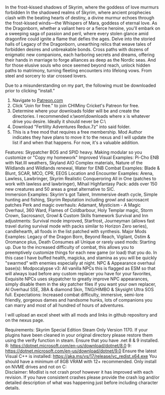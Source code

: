 In the frost-kissed shadows of Skyrim, where the goddess of love murmurs forbidden In the shadowed realms of Skyrim, where ancient prophecies clash with the beating hearts of destiny, a divine murmur echoes through the frost-kissed winds—the Whispers of Mara, goddess of eternal love. As the Dragonborn, whether a valiant hero or a fierce heroine, you'll embark on a sweeping saga of passion and peril, where every stolen glance amid dragonfire could ignite a flame that defies the ages. Delve into the storied halls of Legacy of the Dragonborn, unearthing relics that weave tales of forbidden desires and unbreakable bonds. Cross paths with dozens of enigmatic new companions, each harboring secrets and dreams, offering their hands in marriage to forge alliances as deep as the Nordic seas. And for those elusive souls who once seemed beyond reach, unlock hidden paths to matrimony, turning fleeting encounters into lifelong vows. From steel and sorcery to star crossed lovers.

Due to a misunderstanding on my part, the following must be downloaded prior to clicking "install."  

1. Navigate to [Patreon.com](https://www.patreon.com/posts/fertilty-aela-125039581)
2. Click "Join for free." to join CHIMiny Cricket's Patreon for free.
3. Determine where your downloads folder will be and create the directories. I recommended x:\wom\downloads where x is whatever drive you desire. Ideally it should never be C:\
4. Download "Fertility Adventures Redux.7z" into said folder. 
5. This is a free mod that requires a free membership. Mod Author indicates they have plans to move it to the nexus and I will update the list if and when that happens. For now, it's a valuable addition.


Features: 
Skypatcher BOS and SPID heavy. Making modular so you customize or "Copy my homework"
Improved Visual Examples: Pi-Cho ENB with Nat.III weathers, Skyland AIO Complex materials, Nature of the Wildlands and Wildlands renewal, Water for ENB
Combat Examples: Blade & Blunt, SCAR, MCO, CPR, EEOS
Location and Encounter Examples: Arena, Lawless, Lawbringer, Skyrim Realistic Conqueroring All in One (patches to work with lawless and lawbringer), Mihail Highfantasy Pack: adds over 150 new creatures and 50 areas a great alternative to SIC.  
Immersion Examples: Skyrim's got Talent, Immmersive death cycle, Simple hunting and fishing, Skyrim Reputation including growl and sacrosacnt patches
Perk and magic overhauls: Adamant, Mysticism - A Magic Overhaul, 360 Ward, Flames of Coldbarbour, Holy Templar magic, Storm Crown, Sacrosanct, Growl & Custom Skills framework
Survival and Inn adjustments: Survival mode improved, Starfrost, Journeyman (allows fast travel during survival mode with packs similar to Horizon Zero series), candlehearth, all foods in the list patched with synthesis. 
Major Mods Examples: Legacy of the Dragon Born, Beyond Reach, Vigilant, Ostim & Oromance plus, Death Consumes all
Unique or rarely used mods: Starting up. Due to the increased difficulty of combat, this allows you to preemptively customize things for each new game (or load) that you do. In this case I have buffed health, magicka, and stamina as you will be quickly "swarmed" with enemies especially at night. 
NPC & Appearance overhaul base(s): Modpocalypse v3: All vanilla NPCs this is flagged as ESM so that will always load before any custom replacer you have for your favorites, Exquisite NPCs uses skypatcher to greatly improve NPC appearances, simply disable them in the sky patcher files if you want your own replacer, AI Overhaul SSE, 3BA & diamond Skin, TNG/HIMBO & Skysight Ultra SOS full. 
Expectations: Increased combat difficulty, immersive, semi-lore friendly, gorgeous dames and handsome hunks, lots of companions you can marry and most of all hundred of hours of adventures. 

I will upload an excel sheet with all mods and links in github repository and on the nexus page. 


Requirements: Skyrim Special Edition Steam Only Version 1170. If your plugins have been cleaned in your original directory please restore them using the verify function in steam. 
Ensure that you have .net 8 & 9 installed.  
8: https://dotnet.microsoft.com/en-us/download/dotnet/8.0
9: https://dotnet.microsoft.com/en-us/download/dotnet/9.0
Ensure the latest Visual C++ is installed: https://aka.ms/vs/17/release/vc_redist.x64.exe
You should have a minimum of 8GB VRAM with 12+ recommended. 
Only install on NVME drives and not on C:\
Disclaimer: Modlist is not crash proof however it has improved with each revision. If you have consistent crashes please provide the crash log and/or detailed description of what was happening just before including character details. 

